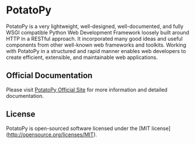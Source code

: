 # PotatoPy

PotatoPy is a very lightweight, well-designed, well-documented, and fully WSGI compatible Python Web Development Framework loosely built around HTTP in a RESTful approach. It incorporated many good ideas and useful components from other well-known web frameworks and toolkits. Working with PotatoPy in a structured and rapid manner enables web developers to create efficient, extensible, and maintainable web applications.

## Official Documentation

Please visit [PotatoPy Official Site](http://infopotato.com/) for more information and detailed documentation.

## License

PotatoPy is open-sourced software licensed under the [MIT license] (http://opensource.org/licenses/MIT).
